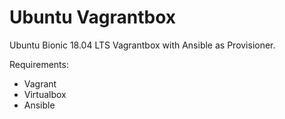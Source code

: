 # Ubuntu Vagrantbox

Ubuntu Bionic 18.04 LTS Vagrantbox with Ansible as Provisioner.

Requirements:
* Vagrant
* Virtualbox
* Ansible
